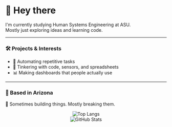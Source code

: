 # 👋 Hey there

I'm currently studying Human Systems Engineering at ASU.  
Mostly just exploring ideas and learning code.

---

### 🛠 Projects & Interests
- 🔁 Automating repetitive tasks  
- 🧪 Tinkering with code, sensors, and spreadsheets  
- 📊 Making dashboards that people actually use

---

### 📍 Based in Arizona  
🧱 Sometimes building things. Mostly breaking them.

<p align="center">
  <img src="https://github-readme-stats.vercel.app/api/top-langs/?username=mbarbee3&theme=cobalt&hide_progress=true" alt="Top Langs" />
  <br>
  <img src="https://github-readme-stats.vercel.app/api?username=mbarbee3&theme=cobalt&show_icons=true" alt="GitHub Stats" />
</p>
